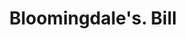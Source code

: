 ---
doi: 10.7916/D8NW0W9P
date_other: '1890'
date_other_textual: 1890-1899
form: printed ephemera
genre:
- Invoices
name:
- Bloomingdale's
object_in_context_url: https://biggert.cul.columbia.edu/items/view/ave_biggert_00958
subject_hierarchical_geographic:
- New York, New York, United States
subject_name:
- Bloomingdale's
title: Bloomingdale's. Bill
sort_title: Bloomingdale's. Bill
call_number: ave_biggert_00958
coordinates:
- 40.71277777777778,-74.00583333333333
pid: ave_biggert_00958
identifiers: ave_biggert_00958
thumbnail: https://derivativo-1.library.columbia.edu/iiif/2/ldpd:344368/full/!256,256/0/native.jpg
permalink: /biggert/ave_biggert_00958/
layout: iiif-image-page
---
